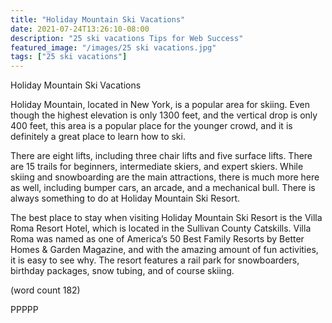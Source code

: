 ```yaml
---
title: "Holiday Mountain Ski Vacations"
date: 2021-07-24T13:26:10-08:00
description: "25 ski vacations Tips for Web Success"
featured_image: "/images/25 ski vacations.jpg"
tags: ["25 ski vacations"]
---
```


Holiday Mountain Ski Vacations

Holiday Mountain, located in New York, is a popular 
area for skiing. Even though the highest elevation is 
only 1300 feet, and the vertical drop is only 400 feet, 
this area is a popular place for the younger crowd, 
and it is definitely a great place to learn how to ski.

There are eight lifts, including three chair lifts and five 
surface lifts. There are 15 trails for beginners, 
intermediate skiers, and expert skiers. While skiing 
and snowboarding are the main attractions, there is 
much more here as well, including bumper cars, an 
arcade, and a mechanical bull. There is always 
something to do at Holiday Mountain Ski Resort.

The best place to stay when visiting Holiday Mountain 
Ski Resort is the Villa Roma Resort Hotel, which is 
located in the Sullivan County Catskills. Villa Roma 
was named as one of America’s 50 Best Family 
Resorts by Better Homes & Garden Magazine, and 
with the amazing amount of fun activities, it is easy 
to see why. The resort features a rail park for 
snowboarders, birthday packages, snow tubing, and 
of course skiing. 

(word count 182)

PPPPP


